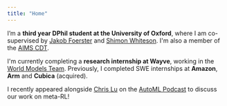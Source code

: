 ```yaml
---
title: "Home"
---
```


I’m a **third year DPhil student at the University of Oxford**, where I am co-supervised by [Jakob Foerster](https://foersterlab.com) and [Shimon Whiteson](https://whirl.cs.ox.ac.uk/). I'm also a member of the [AIMS CDT](https://aims.robots.ox.ac.uk/).

I'm currently completing a **research internship at Wayve**, working in the [World Models Team](https://wayve.ai/thinking/scaling-gaia-1/). Previously, I completed SWE internships at **Amazon**, **Arm** and **Cubica** (acquired).

I recently appeared alongside [Chris Lu](https://chrislu.page/) on the [AutoML Podcast](https://x.com/The_Eimer/status/1805288632749568176) to discuss our work on meta-RL!